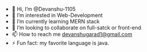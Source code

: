 - 👋 Hi, I’m @Devanshu-1105
- 👀 I’m interested in Web-Development
- 🌱 I’m currently learning MERN stack
- 💞️ I’m looking to collaborate on full-satck or front-end
- 📫 How to reach me devanshugarad1@gmail.com
- ⚡ Fun fact: my favorite language is java.

<!---
Devanshu-1105/Devanshu-1105 is a ✨ special ✨ repository because its `README.md` (this file) appears on your GitHub profile.
You can click the Preview link to take a look at your changes.
--->
